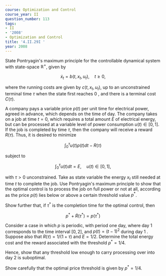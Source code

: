 ```yaml
---
course: Optimization and Control
course_year: II
question_number: 113
tags:
- II
- '2008'
- Optimization and Control
title: '4.II.29I '
year: 2008
---
```



State Pontryagin's maximum principle for the controllable dynamical system with state-space $\mathbb{R}^{+}$, given by

$$\dot{x}_{t}=b\left(t, x_{t}, u_{t}\right), \quad t \geqslant 0,$$

where the running costs are given by $c\left(t, x_{t}, u_{t}\right)$, up to an unconstrained terminal time $\tau$ when the state first reaches 0 , and there is a terminal cost $C(\tau)$.

A company pays a variable price $p(t)$ per unit time for electrical power, agreed in advance, which depends on the time of day. The company takes on a job at time $t=0$, which requires a total amount $E$ of electrical energy, but can be processed at a variable level of power consumption $u(t) \in[0,1]$. If the job is completed by time $\tau$, then the company will receive a reward $R(\tau)$. Thus, it is desired to minimize

$$\int_{0}^{\tau} u(t) p(t) d t-R(\tau)$$

subject to

$$\int_{0}^{\tau} u(t) d t=E, \quad u(t) \in[0,1],$$

with $\tau>0$ unconstrained. Take as state variable the energy $x_{t}$ still needed at time $t$ to complete the job. Use Pontryagin's maximum principle to show that the optimal control is to process the job on full power or not at all, according as the price $p(t)$ lies below or above a certain threshold value $p^{*}$.

Show further that, if $\tau^{*}$ is the completion time for the optimal control, then

$$p^{*}+\dot{R}\left(\tau^{*}\right)=p\left(\tau^{*}\right)$$

Consider a case in which $p$ is periodic, with period one day, where day 1 corresponds to the time interval $[0,2]$, and $p(t)=(t-1)^{2}$ during day 1 . Suppose also that $R(\tau)=1 /(1+\tau)$ and $E=1 / 2$. Determine the total energy cost and the reward associated with the threshold $p^{*}=1 / 4$.

Hence, show that any threshold low enough to carry processing over into day 2 is suboptimal.

Show carefully that the optimal price threshold is given by $p^{*}=1 / 4$.